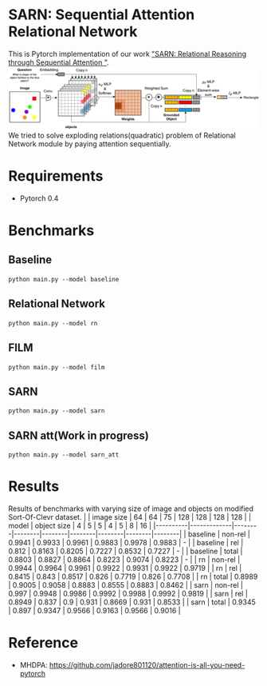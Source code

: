 # SARN: Sequential Attention Relational Network
This is Pytorch implementation of our work ["SARN: Relational Reasoning through Sequential Attention
"](https://arxiv.org/abs/1811.00246).
![image](img/model.png)
We tried to solve exploding relations(quadratic) problem of Relational Network module by paying attention sequentially.

# Requirements
- Pytorch 0.4

# Benchmarks
## Baseline
```
python main.py --model baseline
```
## Relational Network
```
python main.py --model rn
```
## FILM
```
python main.py --model film
```
## SARN
```
python main.py --model sarn
```
## SARN att(Work in progress)
```
python main.py --model sarn_att
```

# Results
Results of benchmarks with varying size of image and objects on modified Sort-Of-Clevr dataset. 
|          |  image size |   64   |   64   |   75   |   128  |   128  |   128  |   128  |
|  model   | object size |    4   |    5   |    5   |    4   |    5   |    8   |   16   |
|----------|-------------|--------|--------|--------|--------|--------|--------|--------|
| baseline |   non-rel   | 0.9941 | 0.9933 | 0.9961 | 0.9883 | 0.9978 | 0.9883 |    -   |
| baseline |     rel     |  0.812 | 0.8163 | 0.8205 | 0.7227 | 0.8532 | 0.7227 |    -   |
| baseline |    total    | 0.8803 | 0.8827 | 0.8864 | 0.8223 | 0.9074 | 0.8223 |    -   |
|    rn    |   non-rel   | 0.9944 | 0.9964 | 0.9961 | 0.9922 | 0.9931 | 0.9922 | 0.9719 |
|    rn    |     rel     | 0.8415 |  0.843 | 0.8517 |  0.826 | 0.7719 |  0.826 | 0.7708 |
|    rn    |    total    | 0.8989 | 0.9005 | 0.9058 | 0.8883 | 0.8555 | 0.8883 | 0.8462 |
|   sarn   |   non-rel   |  0.997 | 0.9948 | 0.9986 | 0.9992 | 0.9988 | 0.9992 | 0.9819 |
|   sarn   |     rel     | 0.8949 |  0.837 |   0.9  |  0.931 | 0.8669 |  0.931 | 0.8533 |
|   sarn   |    total    | 0.9345 |  0.897 | 0.9347 | 0.9566 | 0.9163 | 0.9566 | 0.9016 |
# Reference
- MHDPA: https://github.com/jadore801120/attention-is-all-you-need-pytorch
